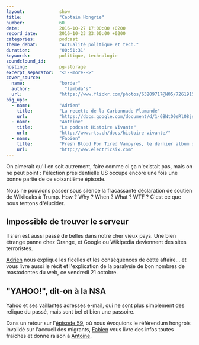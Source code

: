 ```yaml
---
layout:             show
title:              "Captain Hongrie"
number:             60
date:               2016-10-27 17:00:00 +0200
record_date:        2016-10-23 23:00:00 +0200
categories:         podcast
theme_debat:        "Actualité politique et tech."
duration:           "00:51:31"
keywords:           politique, technologie
soundclound_id:     
hosting:            pg-storage
excerpt_separator:  "<!--more-->"
cover_source:
  name:	            "border"
  author:	          "lambda's"
  url:              "https://www.flickr.com/photos/63209717@N05/7261915006"
big_ups:
  - name:           "Adrien"
    title:          "La recette de la Carbonnade Flamande"
    url:            "https://docs.google.com/document/d/1-6BNtO0sRlO8jscR2Mw2my5gFFp0lW9b7ZhrpdWHbew/edit?usp=sharing"
  - name:           "Antoine"
    title:          "Le podcast Histoire Vivante"
    url:            "http://www.rts.ch/docs/histoire-vivante/"
  - name:           "Fabien"
    title:          "Fresh Blood For Tired Vampyres, le dernier album d'Electric Six."
    url:            "http://www.electricsix.com"
---
```


On aimerait qu'il en soit autrement, faire comme ci ça n'existait pas, mais on ne peut point : l'élection présidentielle US occupe encore une fois une bonne partie de ce soixantième épisode.

Nous ne pouvions passer sous silence la fracassante déclaration de soutien de Wikileaks à Trump. How ? Why ? When ? What ? WTF ? C'est ce que nous tentons d'élucider.

## Impossible de trouver le serveur

Il s'en est aussi passé de belles dans notre cher vieux pays. Une bien étrange panne chez Orange, et Google ou Wikipedia deviennent des sites terroristes.

[Adrien](https:/twitter.com/adhumi) nous explique les ficelles et les conséquences de cette affaire… et vous livre aussi le récit et l'explication de la paralysie de bon nombres de mastodontes du web, ce vendredi 21 octobre.

## "YAHOO!", dit-on à la NSA

Yahoo et ses vaillantes adresses e-mail, qui ne sont plus simplement des relique du passé, mais sont bel et bien une passoire.

Dans un retour sur l'[épisode 59](http://poligeek.fr/59), où nous évoquions le référendum hongrois invalidé sur l'accueil des migrants, [Fabien](https://twitter.com/captainliban) vous livre des infos toutes fraîches et donne raison à [Antoine](https://twitter.com/borosch).
